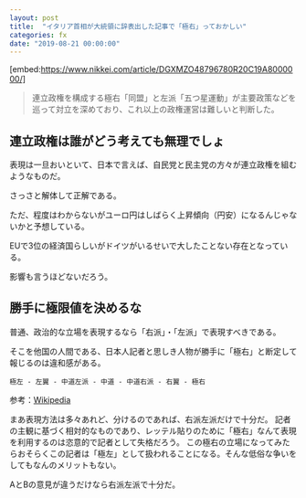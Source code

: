 ```yaml
---
layout: post
title:  "イタリア首相が大統領に辞表出した記事で「極右」っておかしい"
categories: fx
date: "2019-08-21 00:00:00"
---
```


[embed:https://www.nikkei.com/article/DGXMZO48796780R20C19A8000000/]

> 連立政権を構成する極右「同盟」と左派「五つ星運動」が主要政策などを巡って対立を深めており、これ以上の政権運営は難しいと判断した。

## 連立政権は誰がどう考えても無理でしょ

表現は一旦おいといて、日本で言えば、自民党と民主党の方々が連立政権を組むようなものだ。

さっさと解体して正解である。

ただ、程度はわからないがユーロ円はしばらく上昇傾向（円安）になるんじゃないかと予想している。

EUで3位の経済国らしいがドイツがいるせいで大したことない存在となっている。

影響も言うほどないだろう。

## 勝手に極限値を決めるな

普通、政治的な立場を表現するなら「右派」・「左派」で表現すべきである。

そこを他国の人間である、日本人記者と思しき人物が勝手に「極右」と断定して報じるのは違和感がある。

```
極左 - 左翼 - 中道左派 - 中道 - 中道右派 - 右翼 - 極右
```
参考：[Wikipedia](https://ja.wikipedia.org/wiki/%E5%B7%A6%E7%BF%BC%E3%83%BB%E5%8F%B3%E7%BF%BC)

まあ表現方法は多々あれど、分けるのであれば、右派左派だけで十分だ。
記者の主観に基づく相対的なものであり、レッテル貼りのために「極右」なんて表現を利用するのは恣意的で記者として失格だろう。
この極右の立場になってみたらおそらくこの記者は「極左」として扱われることになる。そんな低俗な争いをしてもなんのメリットもない。

AとBの意見が違うだけなら右派左派で十分だ。

